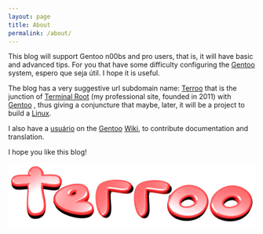 ```yaml
---
layout: page
title: About
permalink: /about/
---
```


This blog will support Gentoo n00bs and pro users, that is, it will have basic and advanced tips. For you that have some difficulty configuring the [Gentoo](https://gentoo.org/) system, espero que seja útil. I hope it is useful. 

The blog has a very suggestive url subdomain name: [Terroo](https://terroo.github.io) that is the junction of [Terminal Root](http://terminalroot.com.br/) (my professional site, founded in 2011) with [Gentoo](https://gentoo.org/) , thus giving a conjuncture that maybe, later, it will be a project to build a [Linux](https://github.com/torvalds/linux). 


I also have a [usuário](https://wiki.gentoo.org/wiki/User:Marcos.oliveira) on the [Gentoo](https://gentoo.org/) [Wiki](https://wiki.gentoo.org/wiki/Main_Page), to contribute documentation and translation.

I hope you like this blog!

![/assets/img/terroo-logo.png](/assets/img/terroo-logo.png "/assets/img/terroo-logo.png")
